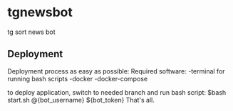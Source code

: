 # tgnewsbot
tg sort news bot


## Deployment
Deployment process as easy as possible:
Required software:
-terminal for running bash scripts
-docker
-docker-compose

to deploy application, switch to needed branch and run bash script:
$bash start.sh @{bot_username} ${bot_token}
That's all.


